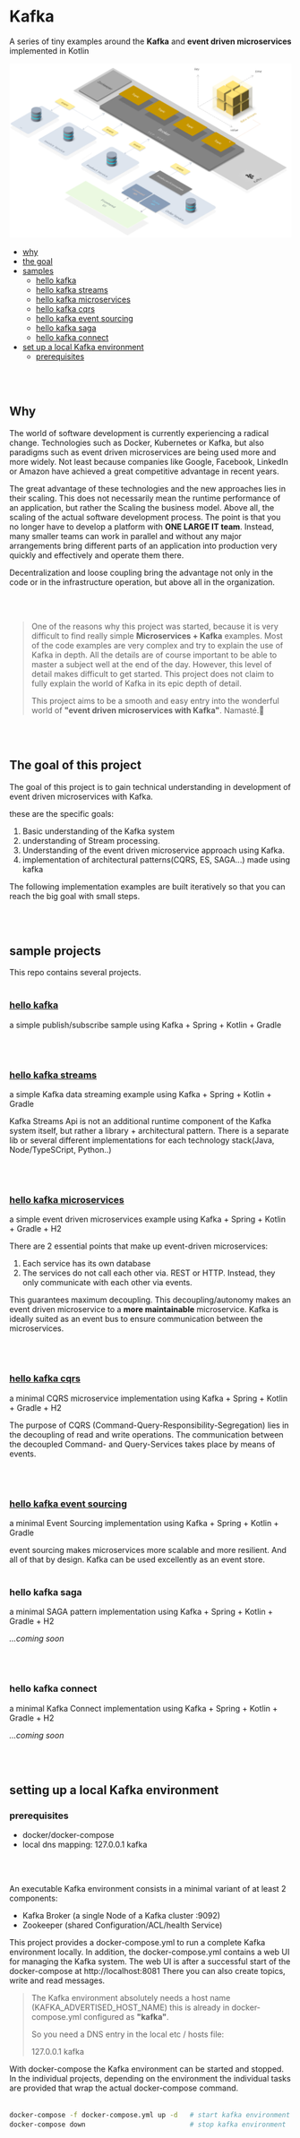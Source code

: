 # Kafka

A series of tiny examples around the **Kafka** and **event driven microservices** implemented in Kotlin

![kafka microservices](docs/kafka.png)

- [why](#why)
- [the goal](#the-goal-of-this-project)
- [samples](#sample-projects)  
  - [hello kafka](#hello-kafka)
  - [hello kafka streams](#hello-kafka-streams)
  - [hello kafka microservices](#hello-kafka-microservices)
  - [hello kafka cqrs](#hello-kafka-cqrs)
  - [hello kafka event sourcing](#hello-kafka-event-sourcing)    
  - [hello kafka saga](#hello-kafka-saga)    
  - [hello kafka connect](#hello-kafka-connect)
- [set up a local Kafka environment](#set-up-a-local-kafka-environment)
  - [prerequisites](#prerequisites)
  

<br/><br/>

## Why

The world of software development is currently experiencing a radical change.
Technologies such as Docker, Kubernetes or Kafka, but also paradigms such as event driven microservices are being used more and more widely.
Not least because companies like Google, Facebook, LinkedIn or Amazon have achieved a great competitive advantage in recent years.

The great advantage of these technologies and the new approaches lies in their scaling.
This does not necessarily mean the runtime performance of an application, but rather the
Scaling the business model. Above all, the scaling of the actual software development process.
The point is that you no longer have to develop a platform with **ONE LARGE IT team**. Instead, many smaller teams can work in parallel and without any major arrangements
bring different parts of an application into production very quickly and effectively and operate them there.

Decentralization and loose coupling bring the advantage not only  in the code or in the infrastructure operation,
but above all in the organization.

<br/><br/>

> One of the reasons why this project was started, because it is very difficult to find really simple **Microservices + Kafka** examples.
> Most of the code examples are very complex and try to explain the use of Kafka in depth.
> All the details are of course important to be able to master a subject well at the end of the day. However, this level of detail makes difficult to get started.
> This project does not claim to fully explain the world of Kafka in its epic depth of detail.
> 
> This project aims to be a smooth and easy entry into the wonderful world of **"event driven microservices with Kafka"**. Namasté.🧘
 
<br/><br/>

## The goal of this project

The goal of this project is to gain technical understanding in development
of event driven microservices with Kafka.

these are the specific goals:

1. Basic understanding of the Kafka system 
2. understanding of Stream processing.
3. Understanding of the event driven microservice approach using Kafka.
4. implementation of architectural patterns(CQRS, ES, SAGA...) made using kafka


The following implementation examples are built iteratively 
so that you can reach the big goal with small steps.


<br/><br/>


   
## sample projects

This repo contains several projects.
<br/><br/>

<a name="hello-kafka"></a>

### [hello **kafka**](hello-kafka) <br/>
a simple publish/subscribe sample using Kafka + Spring + Kotlin + Gradle

<br/><br/>

<a name="hello-kafka-streams"></a>

### [hello **kafka streams**](hello-kafka-streams) <br/>
a simple Kafka data streaming example using  Kafka + Spring + Kotlin + Gradle

Kafka Streams Api is not an additional runtime component of the Kafka system itself,
but rather a library + architectural pattern. There is a separate lib or several different implementations for each technology stack(Java, Node/TypeSCript, Python..)


<br/><br/>

<a name="hello-kafka-microservices"></a>

### [hello **kafka microservices**](hello-kafka-microservices) <br/>
a simple event driven microservices example using  Kafka + Spring + Kotlin + Gradle +  H2

There are 2 essential points that make up event-driven microservices:

1. Each service has its own database
2. The services do not call each other via. REST or HTTP.
   Instead, they only communicate with each other via events.

This guarantees maximum decoupling. This decoupling/autonomy makes
an event driven microservice to a **more maintainable** microservice. 
Kafka is ideally suited as an event bus to ensure communication between the microservices.

<br/><br/>

<a name="hello-kafka-cqrs"></a>

### [hello **kafka cqrs**](hello-kafka-cqrs) <br/>
a minimal CQRS microservice implementation using Kafka + Spring + Kotlin + Gradle + H2

The purpose of CQRS (Command-Query-Responsibility-Segregation) lies in the decoupling of read and write operations.
The communication between the decoupled Command- and Query-Services takes place by means of events. 


<br/><br/>

<a name="hello-kafka-event-sourcing"></a>

### [hello **kafka event sourcing**](hello-kafka-es) <br/>
a minimal Event Sourcing implementation  using Kafka + Spring + Kotlin + Gradle

event sourcing makes microservices more scalable and more resilient. And all of that by design. Kafka can be used excellently as an event store.
<br/><br/>

<a name="hello-kafka-saga"></a>

### hello **kafka saga**
<!-- [hello-kafka-saga](hello-kafka-saga) <br/> -->
a minimal SAGA pattern implementation using Kafka + Spring + Kotlin + Gradle + H2

*...coming soon*

<br/><br/>


<a name="hello-kafka-connect"></a>

### hello **kafka connect**

<!-- [hello-kafka-connect](hello-kafka-connect) <br/> -->
a minimal Kafka Connect implementation using Kafka + Spring + Kotlin + Gradle + H2

*...coming soon*

<br/><br/>

## setting up a local Kafka environment

### prerequisites

- docker/docker-compose
- local dns mapping: 127.0.0.1 kafka

<br/><br/>

An executable Kafka environment consists in a minimal variant of at least 2 components:

- Kafka Broker (a single Node of a Kafka cluster :9092)
- Zookeeper (shared Configuration/ACL/health Service)


This project provides a docker-compose.yml to run a complete Kafka environment locally.
In addition, the docker-compose.yml contains a web UI for managing the Kafka system. The web UI is
after a successful start of the docker-compose at http://localhost:8081
There you can also create topics, write and read messages.



> The Kafka environment absolutely needs a host name (KAFKA_ADVERTISED_HOST_NAME) this is already in docker-compose.yml
> configured as **"kafka"**.
> 
> So you need a DNS entry in the local etc / hosts file:
> 
> 127.0.0.1  kafka

With docker-compose the Kafka environment can be started and stopped. In the individual projects, depending on the environment
the individual tasks are provided that wrap the actual docker-compose command.

```bash

docker-compose -f docker-compose.yml up -d   # start kafka environment
docker-compose down                          # stop kafka environment
  
```

<br/><br/>


